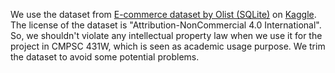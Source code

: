 We use the dataset from [E-commerce dataset by Olist (SQLite)](https://www.kaggle.com/datasets/terencicp/e-commerce-dataset-by-olist-as-an-sqlite-database) on [Kaggle](https://www.kaggle.com). The license of the dataset is "Attribution-NonCommercial 4.0 International". So, we shouldn't violate any intellectual property law when we use it for the project in CMPSC 431W, which is seen as academic usage purpose. We trim the dataset to avoid some potential problems.
